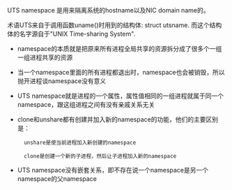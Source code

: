 UTS namespace 是用来隔离系统的hostname以及NIC domain name的。

术语UTS来自于调用函数uname()时用到的结构体: struct utsname. 而这个结构体的名字源自于"UNIX Time-sharing System".



* namespace的本质就是把原来所有进程全局共享的资源拆分成了很多个一组一组进程共享的资源

* 当一个namespace里面的所有进程都退出时，namespace也会被销毁，所以抛开进程谈namespace没有意义

* UTS namespace就是进程的一个属性，属性值相同的一组进程就属于同一个namespace，跟这组进程之间有没有亲戚关系无关

* clone和unshare都有创建并加入新的namespace的功能，他们的主要区别是：

        unshare是使当前进程加入新创建的namespace

        clone是创建一个新的子进程，然后让子进程加入新的namespace

* UTS namespace没有嵌套关系，即不存在说一个namespace是另一个namespace的父namespace
